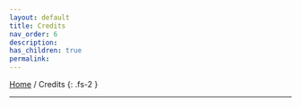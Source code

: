 ```yaml
---
layout: default
title: Credits
nav_order: 6
description:
has_children: true
permalink:
---
```


[Home](https://biijuwa.github.io/eckb/) / Credits
{: .fs-2 }

---
